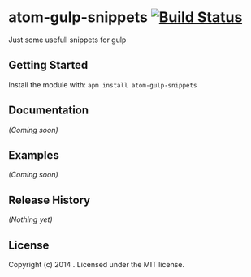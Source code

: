 # atom-gulp-snippets [![Build Status](https://secure.travis-ci.org/manolenso/atom-gulp-snippets.png?branch=master)](http://travis-ci.org/manolenso/atom-gulp-snippets)

Just some usefull snippets for gulp

## Getting Started
Install the module with: `apm install atom-gulp-snippets`

## Documentation
_(Coming soon)_

## Examples
_(Coming soon)_

## Release History
_(Nothing yet)_

## License
Copyright (c) 2014 . Licensed under the MIT license.
